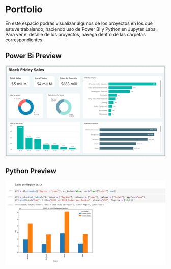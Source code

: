 # Portfolio
En este espacio podrás visualizar algunos de los proyectos en los que estuve trabajando, haciendo uso de Power BI y Python en Jupyter Labs.
Para ver el detalle de los proyectos, navegá dentro de las carpetas correspondientes.

## Power Bi Preview
![alt text](https://raw.githubusercontent.com/NicolasMlicotta/Data-Analytics-Portfolio/main/Power%20BI/Black%20Friday%20Sales/BlackFridaySales.png)

## Python Preview
![alt text](https://raw.githubusercontent.com/NicolasMlicotta/Data-Analytics-Portfolio/main/Img/Sales%20Per%20Region.png)
